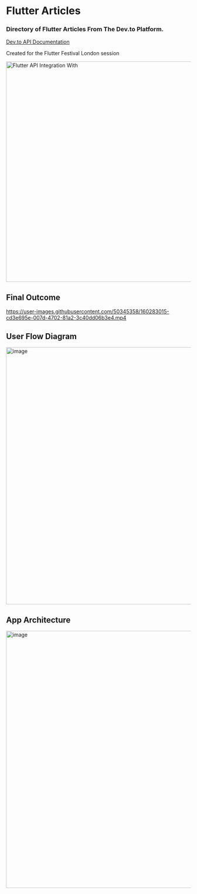 # Flutter Articles
### Directory of Flutter Articles From The Dev.to Platform.

[Dev.to API Documentation](https://developers.forem.com/api)

Created for the Flutter Festival London session

<a href="https://www.youtube.com/watch?v=h7Hjtj-iw_c" target="_blank">
<img width="600" alt="Flutter API Integration With" src="https://user-images.githubusercontent.com/50345358/160282468-6e505abc-43cf-4848-90a1-5e662aa9a392.png">
</a>

## Final Outcome


https://user-images.githubusercontent.com/50345358/160283015-cd3e695e-007d-4702-81a2-3c40dd06b3e4.mp4


## User Flow Diagram

<img width="700" alt="image" src="https://user-images.githubusercontent.com/50345358/160282643-7f31c439-7541-40ce-abda-4ca99ef9b165.png">

## App Architecture

<img width="700" alt="image" src="https://user-images.githubusercontent.com/50345358/160282690-2a5fcee5-3f12-462b-baab-b0441ba80004.png">
